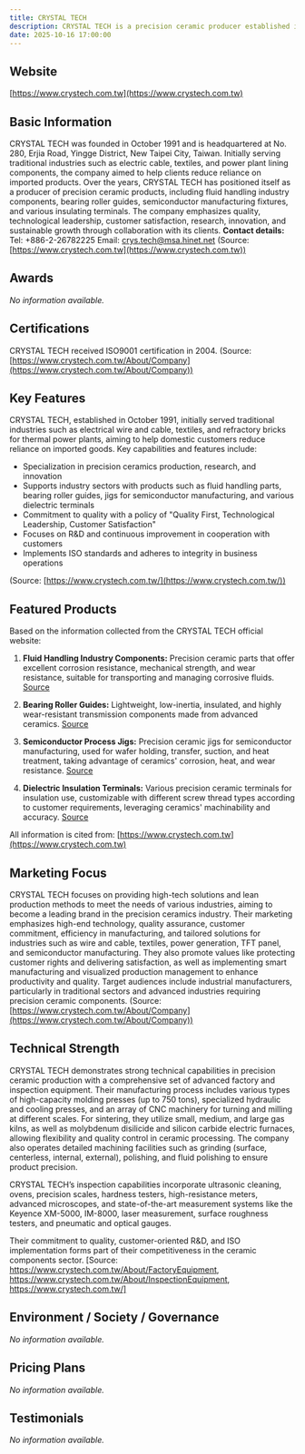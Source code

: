 ```yaml
---
title: CRYSTAL TECH
description: CRYSTAL TECH is a precision ceramic producer established in 1991, specializing in research, innovation, and customer-oriented development for fluid handling, semiconductor, and insulating components industries.
date: 2025-10-16 17:00:00
---
```


## Website

[https://www.crystech.com.tw](https://www.crystech.com.tw)

## Basic Information

CRYSTAL TECH was founded in October 1991 and is headquartered at No. 280, Erjia Road, Yingge District, New Taipei City, Taiwan. Initially serving traditional industries such as electric cable, textiles, and power plant lining components, the company aimed to help clients reduce reliance on imported products. Over the years, CRYSTAL TECH has positioned itself as a producer of precision ceramic products, including fluid handling industry components, bearing roller guides, semiconductor manufacturing fixtures, and various insulating terminals. The company emphasizes quality, technological leadership, customer satisfaction, research, innovation, and sustainable growth through collaboration with its clients.
**Contact details:**
Tel: +886-2-26782225
Email: crys.tech@msa.hinet.net
(Source: [https://www.crystech.com.tw](https://www.crystech.com.tw))

## Awards

_No information available._

## Certifications

CRYSTAL TECH received ISO9001 certification in 2004.
(Source: [https://www.crystech.com.tw/About/Company](https://www.crystech.com.tw/About/Company))

## Key Features

CRYSTAL TECH, established in October 1991, initially served traditional industries such as electrical wire and cable, textiles, and refractory bricks for thermal power plants, aiming to help domestic customers reduce reliance on imported goods. Key capabilities and features include:

- Specialization in precision ceramics production, research, and innovation
- Supports industry sectors with products such as fluid handling parts, bearing roller guides, jigs for semiconductor manufacturing, and various dielectric terminals
- Commitment to quality with a policy of "Quality First, Technological Leadership, Customer Satisfaction"
- Focuses on R&D and continuous improvement in cooperation with customers
- Implements ISO standards and adheres to integrity in business operations

(Source: [https://www.crystech.com.tw/](https://www.crystech.com.tw/))

## Featured Products

Based on the information collected from the CRYSTAL TECH official website:

1. **Fluid Handling Industry Components:**
   Precision ceramic parts that offer excellent corrosion resistance, mechanical strength, and wear resistance, suitable for transporting and managing corrosive fluids.
   [Source](https://www.crystech.com.tw/Product/FluidHandlingLndustry)

2. **Bearing Roller Guides:**
   Lightweight, low-inertia, insulated, and highly wear-resistant transmission components made from advanced ceramics.
   [Source](https://www.crystech.com.tw/Product/BearingRollerGuide)

3. **Semiconductor Process Jigs:**
   Precision ceramic jigs for semiconductor manufacturing, used for wafer holding, transfer, suction, and heat treatment, taking advantage of ceramics' corrosion, heat, and wear resistance.
   [Source](https://www.crystech.com.tw/Product/Tool)

4. **Dielectric Insulation Terminals:**
   Various precision ceramic terminals for insulation use, customizable with different screw thread types according to customer requirements, leveraging ceramics' machinability and accuracy.
   [Source](https://www.crystech.com.tw/Product/Dielectric)

All information is cited from: [https://www.crystech.com.tw](https://www.crystech.com.tw)

## Marketing Focus

CRYSTAL TECH focuses on providing high-tech solutions and lean production methods to meet the needs of various industries, aiming to become a leading brand in the precision ceramics industry. Their marketing emphasizes high-end technology, quality assurance, customer commitment, efficiency in manufacturing, and tailored solutions for industries such as wire and cable, textiles, power generation, TFT panel, and semiconductor manufacturing. They also promote values like protecting customer rights and delivering satisfaction, as well as implementing smart manufacturing and visualized production management to enhance productivity and quality. Target audiences include industrial manufacturers, particularly in traditional sectors and advanced industries requiring precision ceramic components.
(Source: [https://www.crystech.com.tw/About/Company](https://www.crystech.com.tw/About/Company))

## Technical Strength

CRYSTAL TECH demonstrates strong technical capabilities in precision ceramic production with a comprehensive set of advanced factory and inspection equipment. Their manufacturing process includes various types of high-capacity molding presses (up to 750 tons), specialized hydraulic and cooling presses, and an array of CNC machinery for turning and milling at different scales. For sintering, they utilize small, medium, and large gas kilns, as well as molybdenum disilicide and silicon carbide electric furnaces, allowing flexibility and quality control in ceramic processing. The company also operates detailed machining facilities such as grinding (surface, centerless, internal, external), polishing, and fluid polishing to ensure product precision.

CRYSTAL TECH’s inspection capabilities incorporate ultrasonic cleaning, ovens, precision scales, hardness testers, high-resistance meters, advanced microscopes, and state-of-the-art measurement systems like the Keyence XM-5000, IM-8000, laser measurement, surface roughness testers, and pneumatic and optical gauges.

Their commitment to quality, customer-oriented R&D, and ISO implementation forms part of their competitiveness in the ceramic components sector.
[Source:
https://www.crystech.com.tw/About/FactoryEquipment,
https://www.crystech.com.tw/About/InspectionEquipment,
https://www.crystech.com.tw/]

## Environment / Society / Governance

_No information available._

## Pricing Plans

_No information available._

## Testimonials

_No information available._